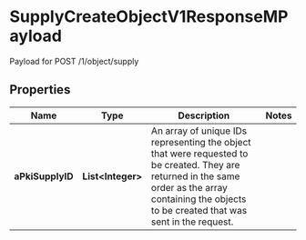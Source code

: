 

# SupplyCreateObjectV1ResponseMPayload

Payload for POST /1/object/supply

## Properties

| Name | Type | Description | Notes |
|------------ | ------------- | ------------- | -------------|
|**aPkiSupplyID** | **List&lt;Integer&gt;** | An array of unique IDs representing the object that were requested to be created.  They are returned in the same order as the array containing the objects to be created that was sent in the request. |  |



